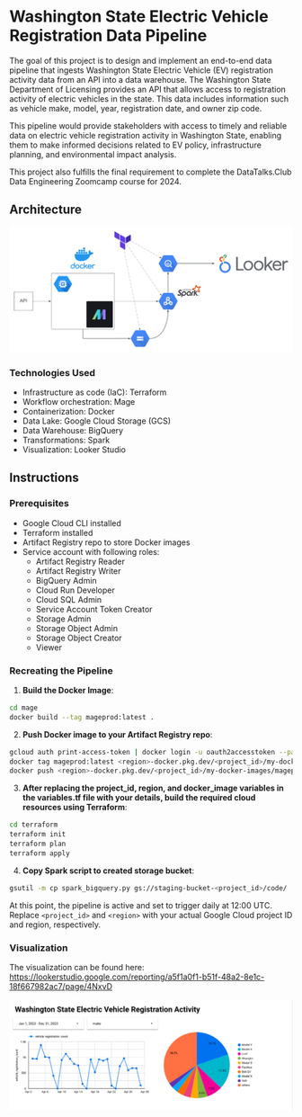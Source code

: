 # Washington State Electric Vehicle Registration Data Pipeline

The goal of this project is to design and implement an end-to-end data pipeline that ingests Washington State Electric Vehicle (EV) registration activity data from an API into a data warehouse. The Washington State Department of Licensing provides an API that allows access to registration activity of electric vehicles in the state. This data includes information such as vehicle make, model, year, registration date, and owner zip code.

This pipeline would provide stakeholders with access to timely and reliable data on electric vehicle registration activity in Washington State, enabling them to make informed decisions related to EV policy, infrastructure planning, and environmental impact analysis.

This project also fulfills the final requirement to complete the DataTalks.Club Data Engineering Zoomcamp course for 2024.

## Architecture
![Diagram](https://github.com/dlam23/de_zoomcamp_wa_state_ev_activity_project/blob/main/images/Dataflow%20Diagram.png)

### Technologies Used

- Infrastructure as code (IaC): Terraform
- Workflow orchestration: Mage
- Containerization: Docker
- Data Lake: Google Cloud Storage (GCS)
- Data Warehouse: BigQuery
- Transformations: Spark
- Visualization: Looker Studio

## Instructions

### Prerequisites

- Google Cloud CLI installed
- Terraform installed
- Artifact Registry repo to store Docker images
- Service account with following roles:
  - Artifact Registry Reader
  - Artifact Registry Writer
  - BigQuery Admin
  - Cloud Run Developer
  - Cloud SQL Admin
  - Service Account Token Creator
  - Storage Admin
  - Storage Object Admin
  - Storage Object Creator
  - Viewer

### Recreating the Pipeline

1. **Build the Docker Image**:

```sh
cd mage
docker build --tag mageprod:latest .
```

2. **Push Docker image to your Artifact Registry repo**:

```sh
gcloud auth print-access-token | docker login -u oauth2accesstoken --password-stdin https://<region>-docker.pkg.dev/<project_id>/my-docker-images
docker tag mageprod:latest <region>-docker.pkg.dev/<project_id>/my-docker-images/mageprod:latest
docker push <region>-docker.pkg.dev/<project_id>/my-docker-images/mageprod:latest
```

3. **After replacing the project_id, region, and docker_image variables in the variables.tf file with your details, build the required cloud resources using Terraform**:

```sh
cd terraform
terraform init
terraform plan
terraform apply
```

4. **Copy Spark script to created storage bucket**:

```sh
gsutil -m cp spark_bigquery.py gs://staging-bucket-<project_id>/code/
```

At this point, the pipeline is active and set to trigger daily at 12:00 UTC.
Replace `<project_id>` and `<region>` with your actual Google Cloud project ID and region, respectively.

### Visualization
The visualization can be found here: https://lookerstudio.google.com/reporting/a5f1a0f1-b51f-48a2-8e1c-18f667982ac7/page/4NxvD

![Diagram](https://github.com/dlam23/de_zoomcamp_wa_state_ev_activity_project/blob/main/images/Dashboard.png)
